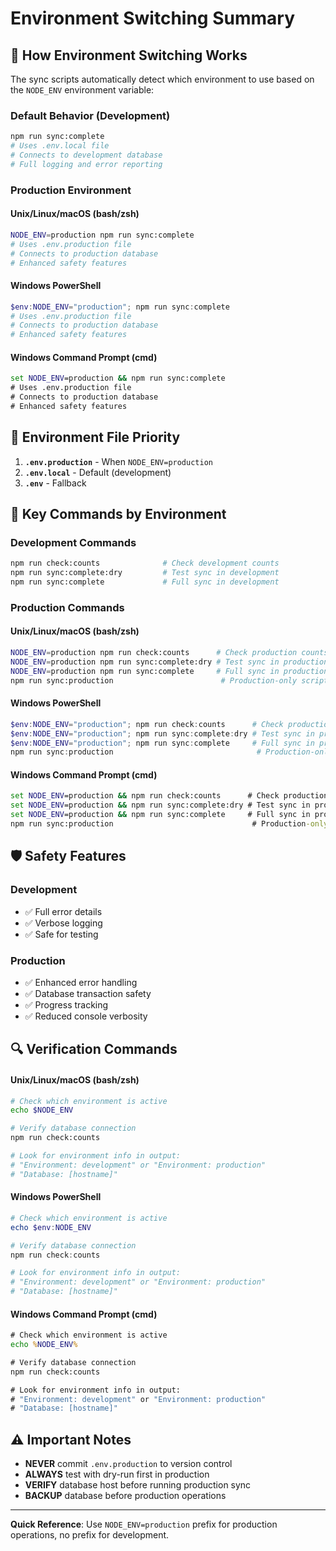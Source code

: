 # Environment Switching Summary

## 🔄 How Environment Switching Works

The sync scripts automatically detect which environment to use based on the `NODE_ENV` environment variable:

### Default Behavior (Development)
```bash
npm run sync:complete
# Uses .env.local file
# Connects to development database
# Full logging and error reporting
```

### Production Environment

#### Unix/Linux/macOS (bash/zsh)
```bash
NODE_ENV=production npm run sync:complete
# Uses .env.production file
# Connects to production database
# Enhanced safety features
```

#### Windows PowerShell
```powershell
$env:NODE_ENV="production"; npm run sync:complete
# Uses .env.production file
# Connects to production database
# Enhanced safety features
```

#### Windows Command Prompt (cmd)
```cmd
set NODE_ENV=production && npm run sync:complete
# Uses .env.production file
# Connects to production database
# Enhanced safety features
```

## 📁 Environment File Priority

1. **`.env.production`** - When `NODE_ENV=production`
2. **`.env.local`** - Default (development)
3. **`.env`** - Fallback

## 🎯 Key Commands by Environment

### Development Commands
```bash
npm run check:counts              # Check development counts
npm run sync:complete:dry         # Test sync in development
npm run sync:complete             # Full sync in development
```

### Production Commands

#### Unix/Linux/macOS (bash/zsh)
```bash
NODE_ENV=production npm run check:counts      # Check production counts
NODE_ENV=production npm run sync:complete:dry # Test sync in production
NODE_ENV=production npm run sync:complete     # Full sync in production
npm run sync:production                        # Production-only script
```

#### Windows PowerShell
```powershell
$env:NODE_ENV="production"; npm run check:counts      # Check production counts
$env:NODE_ENV="production"; npm run sync:complete:dry # Test sync in production
$env:NODE_ENV="production"; npm run sync:complete     # Full sync in production
npm run sync:production                                # Production-only script
```

#### Windows Command Prompt (cmd)
```cmd
set NODE_ENV=production && npm run check:counts      # Check production counts
set NODE_ENV=production && npm run sync:complete:dry # Test sync in production
set NODE_ENV=production && npm run sync:complete     # Full sync in production
npm run sync:production                               # Production-only script
```

## 🛡️ Safety Features

### Development
- ✅ Full error details
- ✅ Verbose logging
- ✅ Safe for testing

### Production
- ✅ Enhanced error handling
- ✅ Database transaction safety
- ✅ Progress tracking
- ✅ Reduced console verbosity

## 🔍 Verification Commands

#### Unix/Linux/macOS (bash/zsh)
```bash
# Check which environment is active
echo $NODE_ENV

# Verify database connection
npm run check:counts

# Look for environment info in output:
# "Environment: development" or "Environment: production"
# "Database: [hostname]"
```

#### Windows PowerShell
```powershell
# Check which environment is active
echo $env:NODE_ENV

# Verify database connection
npm run check:counts

# Look for environment info in output:
# "Environment: development" or "Environment: production"
# "Database: [hostname]"
```

#### Windows Command Prompt (cmd)
```cmd
# Check which environment is active
echo %NODE_ENV%

# Verify database connection
npm run check:counts

# Look for environment info in output:
# "Environment: development" or "Environment: production"
# "Database: [hostname]"
```

## ⚠️ Important Notes

- **NEVER** commit `.env.production` to version control
- **ALWAYS** test with dry-run first in production
- **VERIFY** database host before running production sync
- **BACKUP** database before production operations

---

**Quick Reference**: Use `NODE_ENV=production` prefix for production operations, no prefix for development.
